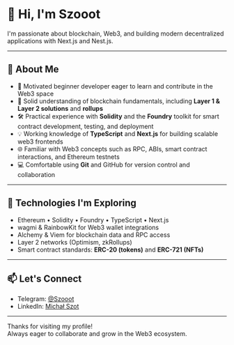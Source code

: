 # 👋 Hi, I'm Szooot

I'm passionate about blockchain, Web3, and building modern decentralized applications with Next.js and Nest.js.

---

## 🚀 About Me

- 🌱 Motivated beginner developer eager to learn and contribute in the Web3 space  
- 🧠 Solid understanding of blockchain fundamentals, including **Layer 1 & Layer 2 solutions** and **rollups**  
- 🛠️ Practical experience with **Solidity** and the **Foundry** toolkit for smart contract development, testing, and deployment  
- 💡 Working knowledge of **TypeScript** and **Next.js** for building scalable web3 frontends  
- 🌐 Familiar with Web3 concepts such as RPC, ABIs, smart contract interactions, and Ethereum testnets  
- 💻 Comfortable using **Git** and GitHub for version control and collaboration

---

## 🔧 Technologies I'm Exploring

- Ethereum • Solidity • Foundry • TypeScript • Next.js  
- wagmi & RainbowKit for Web3 wallet integrations  
- Alchemy & Viem for blockchain data and RPC access  
- Layer 2 networks (Optimism, zkRollups)  
- Smart contract standards: **ERC-20 (tokens)** and **ERC-721 (NFTs)**

---

## 📫 Let's Connect

- Telegram: [@Szooot](https://t.me/Szooot)  
- LinkedIn: [Michał Szot](https://www.linkedin.com/in/micha%C5%82-szot-470123264/)

---

Thanks for visiting my profile!  
Always eager to collaborate and grow in the Web3 ecosystem.
